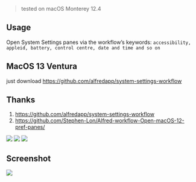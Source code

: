 > tested on macOS Monterey 12.4

## Usage
Open System Settings panes via the workflow’s keywords: `accessibility, appleid, battery, control centre, date and time and so on`


## MacOS 13 Ventura
just download https://github.com/alfredapp/system-settings-workflow

## Thanks
1. https://github.com/alfredapp/system-settings-workflow
2. https://github.com/Stephen-Lon/Alfred-workflow-Open-macOS-12-pref-panes/



![](https://img.shields.io/badge/version-v1.0-green?style=for-the-badge)
[![](https://img.shields.io/badge/download-click-blue?style=for-the-badge)](https://github.com/kamalyes/alfred-workflows/raw/master/system-settings/System%20Settings.alfredworkflow)
[![](https://img.shields.io/badge/plist-link-important?style=for-the-badge)](https://raw.githubusercontent.com/kamalyes/alfred-workflows/master/system-settings/src/info.plist)



<!-- more -->

## Screenshot
![](./screenshot.jpg)
